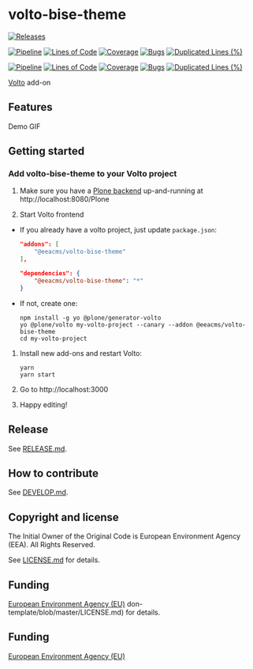 # volto-bise-theme

[![Releases](https://img.shields.io/github/v/release/eea/volto-bise-theme)](https://github.com/eea/volto-bise-theme/releases)

[![Pipeline](https://ci.eionet.europa.eu/buildStatus/icon?job=volto-addons%2Fvolto-bise-theme%2Fmaster&subject=master)](https://ci.eionet.europa.eu/view/Github/job/volto-addons/job/volto-bise-theme/job/master/display/redirect)
[![Lines of Code](https://sonarqube.eea.europa.eu/api/project_badges/measure?project=volto-bise-theme-master&metric=ncloc)](https://sonarqube.eea.europa.eu/dashboard?id=volto-bise-theme-master)
[![Coverage](https://sonarqube.eea.europa.eu/api/project_badges/measure?project=volto-bise-theme-master&metric=coverage)](https://sonarqube.eea.europa.eu/dashboard?id=volto-bise-theme-master)
[![Bugs](https://sonarqube.eea.europa.eu/api/project_badges/measure?project=volto-bise-theme-master&metric=bugs)](https://sonarqube.eea.europa.eu/dashboard?id=volto-bise-theme-master)
[![Duplicated Lines (%)](https://sonarqube.eea.europa.eu/api/project_badges/measure?project=volto-bise-theme-master&metric=duplicated_lines_density)](https://sonarqube.eea.europa.eu/dashboard?id=volto-bise-theme-master)

[![Pipeline](https://ci.eionet.europa.eu/buildStatus/icon?job=volto-addons%2Fvolto-bise-theme%2Fdevelop&subject=develop)](https://ci.eionet.europa.eu/view/Github/job/volto-addons/job/volto-bise-theme/job/develop/display/redirect)
[![Lines of Code](https://sonarqube.eea.europa.eu/api/project_badges/measure?project=volto-bise-theme-develop&metric=ncloc)](https://sonarqube.eea.europa.eu/dashboard?id=volto-bise-theme-develop)
[![Coverage](https://sonarqube.eea.europa.eu/api/project_badges/measure?project=volto-bise-theme-develop&metric=coverage)](https://sonarqube.eea.europa.eu/dashboard?id=volto-bise-theme-develop)
[![Bugs](https://sonarqube.eea.europa.eu/api/project_badges/measure?project=volto-bise-theme-develop&metric=bugs)](https://sonarqube.eea.europa.eu/dashboard?id=volto-bise-theme-develop)
[![Duplicated Lines (%)](https://sonarqube.eea.europa.eu/api/project_badges/measure?project=volto-bise-theme-develop&metric=duplicated_lines_density)](https://sonarqube.eea.europa.eu/dashboard?id=volto-bise-theme-develop)


[Volto](https://github.com/plone/volto) add-on

## Features

Demo GIF

## Getting started

### Add volto-bise-theme to your Volto project

1. Make sure you have a [Plone backend](https://plone.org/download) up-and-running at http://localhost:8080/Plone

1. Start Volto frontend

* If you already have a volto project, just update `package.json`:

   ```JSON
   "addons": [
       "@eeacms/volto-bise-theme"
   ],

   "dependencies": {
       "@eeacms/volto-bise-theme": "*"
   }
   ```

* If not, create one:

   ```
   npm install -g yo @plone/generator-volto
   yo @plone/volto my-volto-project --canary --addon @eeacms/volto-bise-theme
   cd my-volto-project
   ```

1. Install new add-ons and restart Volto:

   ```
   yarn
   yarn start
   ```

1. Go to http://localhost:3000

1. Happy editing!

## Release

See [RELEASE.md](https://github.com/eea/volto-bise-theme/blob/master/RELEASE.md).

## How to contribute

See [DEVELOP.md](https://github.com/eea/volto-bise-theme/blob/master/DEVELOP.md).

## Copyright and license

The Initial Owner of the Original Code is European Environment Agency (EEA).
All Rights Reserved.

See [LICENSE.md](https://github.com/eea/volto-bise-theme/blob/master/LICENSE.md) for details.

## Funding

[European Environment Agency (EU)](http://eea.europa.eu)
don-template/blob/master/LICENSE.md) for details.

## Funding

[European Environment Agency (EU)](http://eea.europa.eu)
